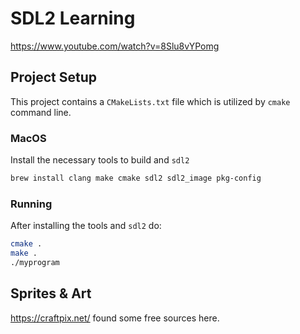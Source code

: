 # SDL2 Learning

https://www.youtube.com/watch?v=8Slu8vYPomg

## Project Setup

This project contains a `CMakeLists.txt` file which is utilized by `cmake` command line.

### MacOS

Install the necessary tools to build and `sdl2`

```sh
brew install clang make cmake sdl2 sdl2_image pkg-config
```

### Running

After installing the tools and `sdl2` do:

```sh
cmake .
make .
./myprogram
```

## Sprites & Art

https://craftpix.net/ found some free sources here.
